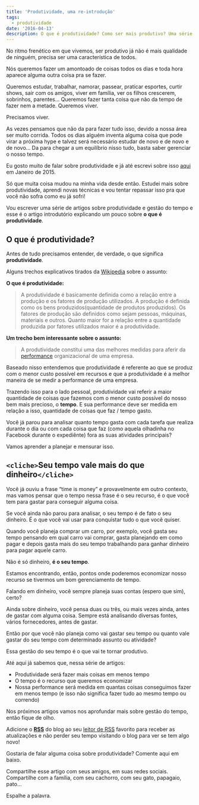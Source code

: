 ```yaml
---
title: 'Produtividade, uma re-introdução'
tags:
  - produtividade
date: '2016-04-13'
description: O que é produtividade? Como ser mais produtivo? Uma série de artigos com dicas sobre produtividade e gestão do tempo.
---
```


No ritmo frenético em que vivemos, ser produtivo já não é mais qualidade de ninguém, precisa ser uma característica de todos.

Nós queremos fazer um amontoado de coisas todos os dias e toda hora aparece alguma outra coisa pra se fazer.

Queremos estudar, trabalhar, namorar, passear, praticar esportes, curtir shows, sair com os amigos, viver em família, ver os filhos crescerem, sobrinhos, parentes... Queremos fazer tanta coisa que não da tempo de fazer nem a metade. Queremos viver.

Precisamos viver.

As vezes pensamos que não da para fazer tudo isso, devido a nossa área ser muito corrida. Todos os dias alguém inventa alguma coisa que pode virar a próxima hype e talvez será necessário estudar de novo e de novo e de novo... Da para chegar a um equilíbrio nisso tudo, basta saber gerenciar o nosso tempo.

Eu gosto muito de falar sobre produtividade e já até escrevi sobre isso [aqui](/posts/como-ser-mais-produtivo/) em Janeiro de 2015.

Só que muita coisa mudou na minha vida desde então. Estudei mais sobre produtividade, aprendi novas técnicas e vou tentar repassar isso pra que você não sofra como eu já sofri!

Vou escrever uma série de artigos sobre produtividade e gestão do tempo e esse é o artigo introdutório explicando um pouco sobre **o que é produtividade**.

## O que é produtividade?

Antes de tudo precisamos entender, de verdade, o que significa **produtividade**.

Alguns trechos explicativos tirados da [Wikipedia](https://pt.wikipedia.org/wiki/Produtividade) sobre o assunto:

**O que é produtividade:**

> A produtividade é basicamente definida como a relação entre a produção e os fatores de produção utilizados. A produção é definida como os bens produzidos(quantidade de produtos produzidos). Os fatores de produção são definidos como sejam pessoas, máquinas, materiais e outros. Quanto maior for a relação entre a quantidade produzida por fatores utilizados maior é a produtividade.

**Um trecho bem interessante sobre o assunto:**

> A produtividade constitui uma das melhores medidas para aferir da [performance](https://pt.wikipedia.org/wiki/Performance) organizacional de uma empresa.

Baseado nisso entendemos que produtividade é referente ao que se produz com o menor custo possível em recursos e que a produtividade é a melhor maneira de se medir a performance de uma empresa.

Trazendo isso para o lado pessoal, produtividade vai referir a maior quantidade de coisas que fazemos com o menor custo possível do nosso bem mais precioso, o **tempo**. E sua performance deve ser medida em relação a isso, quantidade de coisas que faz / tempo gasto.

Você já parou para analisar quanto tempo gasta com cada tarefa que realiza durante o dia ou com cada coisa que faz (como aquela olhadinha no Facebook durante o expediênte) fora as suas atividades principais?

Vamos aprender a planejar e mensurar isso.



## `<cliche>`Seu tempo vale mais do que dinheiro`</cliche>`

Você já ouviu a frase “time is money” e provavelmente em outro contexto, mas vamos pensar que o tempo nessa frase é o seu recurso, é o que você tem para gastar para conseguir alguma coisa.

Se você ainda não parou para analisar, o seu tempo é de fato o seu dinheiro. É o que você vai usar para conquistar tudo o que você quiser.

Quando você planeja comprar um carro, por exemplo, você gasta seu tempo pensando em qual carro vai comprar, gasta planejando em como pagar e depois gasta mais do seu tempo trabalhando para ganhar dinheiro para pagar aquele carro.

Não é só dinheiro, **é o seu tempo**.

Estamos encontrando, então, pontos onde poderemos economizar nosso recurso se tivermos um bom gerenciamento de tempo.

Falando em dinheiro, você sempre planeja suas contas (espero que sim), certo?

Ainda sobre dinheiro, você pensa duas ou três, ou mais vezes ainda, antes de gastar com alguma coisa. Sempre está analisando diversas fontes, vários fornecedores, antes de gastar.

Então por que você não planeja como vai gastar seu tempo ou quanto vale gastar do seu tempo com determinado assunto ou atividade?

Essa gestão do seu tempo é o que vai te tornar produtivo.

Até aqui já sabemos que,  nessa série de artigos:

* Produtividade será fazer mais coisas em menos tempo
* O tempo é o recurso que queremos economizar
* Nossa performance será medida em quantas coisas conseguimos fazer em menos tempo (e isso não significa fazer tudo ao mesmo tempo ou correndo)

Nos próximos artigos vamos nos aprofundar mais sobre gestão do tempo, então fique de olho.

Adicione o [**RSS**](https://woliveiras.com.br/atom.xml) do blog ao seu [leitor de RSS](feedly.com) favorito para receber as atualizações e não perder seu tempo visitando o blog para ver se tem algo novo!

Gostaria de falar alguma coisa sobre produtividade? Comente aqui em baixo.

Compartilhe esse artigo com seus amigos, em suas redes sociais. Compartilhe com a família, com seu cachorro, com seu gato, papagaio, pato…

Espalhe a palavra.
